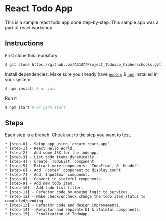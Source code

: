 # React Todo App

This is a sample react todo app done step-by-step.
This sample app was a part of react workshop.

## Instructions

First clone this repository.
```bash
$ git clone https://github.com/A3107/Project_Todoapp_Cipherschools.git
```

Install dependencies. Make sure you already have [`nodejs`](https://nodejs.org/en/) & [`npm`](https://www.npmjs.com/) installed in your system.
```bash
$ npm install # or yarn
```

Run it
```bash
$ npm start # or yarn start
```

## Steps
Each step is a branch. Check out to the step you want to test.

```
* [step-0] - Setup app using `create-react-app`.
* [step-1] - React Hello World.
* [step-2] - Add some JSX for the todoapp.
* [step-3] - List todo items dynamically.
* [step-4] - Create `TodoList` component.
* [step-5] - Extract more components: `TodoItem`, & `Header`.
* [step-6] - Add `Footer` component to display count.
* [step-7] - Add `InputBox` component.
* [step-8] - Convert to stateful components.
* [step-9] - Add new todo item.
* [step-10] - Add todo list filter.
* [step-11] - Refactor code by moving logic to services.
* [step-12] - Make check/uncheck change the todo item status to completed/pending.
* [step-13] - Refactor code and design improvements.
* [step-14] - Refactor and separate UI & stateful components.
* [step-15] - Finalization of TodoApp.
